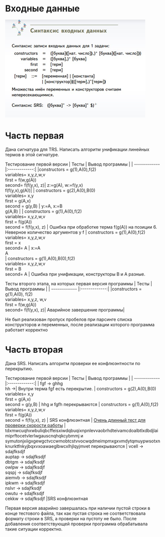 # Входные данные 
![ ](./img/input_syntax.jpg)
# Часть первая
Дана сигнатура для TRS. Написать алгоритм
унификации линейных термов в этой сигнатуре.


Тестирование первой версии
| Тесты      | Вывод программы         | 
| ------------- |:-------------:| 
|constructors	= g(1),A(0),f(2)<br>variables= x,y,z,w,v<br>first = f(w,g(A))<br>second= f(f(y,x), z)| z:=g(A), w:=f(y,x)<br>f(f(y,x),g(A))| 
| constructors	= g(2),A(0),B(0)<br>variables= x,y<br>first 	= g(A,x)<br>second	= g(y,B)      | y:=A, x:=B<br>g(A,B) | 
| constructors	= g(1),A(0),f(2)<br>variables= x,y,z,w,v<br>first 	= f(g(A))<br>second	= f(f(y,x), z)    | Ошибка при обработке терма f(g(A)) на позиции 6. Неверное количество аргументов у f 
| constructors	= g(1),A(0),f(2)<br>variables= x,y,z,w,v<br>first = x<br>second= A  | x:=A<br>A   
| constructors	= g(1),A(0),B(0),f(2)<br>variables= x,y,z,w,v<br>first = B<br>second= A    | Ошибка при унификации, конструкторы B и A разные.

Тесты второго этапа, на которых первая версия программы 
| Тесты      | Вывод программы         | 
| ------------- |:-------------:| 
|constructors	= g(1),A(0), f(2)<br>variables= x,y,z, w,v<br>first = f(w,g(A))<br>second= f(f(y,x), z)| Аварийное завершение программы| 

Не был реализован пропуск пробелов при парсинге списка конструкторов и переменных, после реализации которого программа работает корректно

# Часть вторая
Дана SRS. Написать алгоритм проверки ее
конфлюэнтности по перекрытию.

Тестирование первой версии
| Тесты      | Вывод программы         | 
| ------------- |:-------------:| 
| fgf -> ghhg<br>hh →| Внутри терма fgf есть перекрытие.
| constructors	= g(2),A(0),B(0)<br>variables= x,y<br>first 	= g(A,x)<br>second	= g(y,B)      | hhg и fgfh перекрываются
| constructors	= g(1),A(0),f(2)<br>variables= x,y,z,w,v<br>first 	= f(g(A))<br>second	= f(f(y,x), z)    | SRS конфлюэнтная
| [Очень длинный тест для проверки скорости работы](./tests/confluence_test4.txt) | tdxmwcuqhxwbuliqbcffeisxiwdqbuqixnpnlevvaobrhdteivamcdoalbtlxdbdjlaimiprftocetvlerlwgauscnqhqkcybmmj и symutonjxiigxgewgctvccwmobtcstvvocwqdmeimpmxgxvmdytqmuypwsotxnknurktfnkyjbqxvxoawaeglbwcxlhjlqyjmvet перекрываются
|  vcell -> sdajfksdjf<br>auptap -> sdajfksdjf<br>dbtgm -> sdajfksdjf<br>owlpw -> sdajfksdjf<br>sqspj -> sdajfksdjf<br>aiemvb -> sdajfksdjf<br>ipkwm -> sdajfksdjf<br>nslvr -> sdajfksdjf<br>owutu -> sdajfksdjf<br>cekkw -> sdajfksdjf |SRS конфлюэнтная

Первая версия аварийно завершалась при наличии пустой строки в конце тестового файла, так как пустая строка не соответствовала формату строки в SRS, а проверки на пустоту не было. После добавления соответствующей проверки программа обрабатывала такие ситуации корректно.